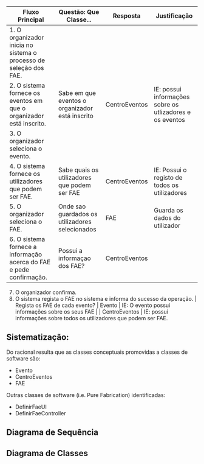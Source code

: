 Fluxo Principal | Questão: Que Classe... | Resposta | Justificação
--------------- | ---------------------- | -------- | ------------
1. O organizador inicia no sistema o processo de seleção dos FAE. ||| 
2. O sistema fornece os eventos em que o organizador está inscrito. | Sabe em que eventos o organizador está inscrito | CentroEventos | IE: possui informações sobre os utlizadores e os eventos
3. O organizador seleciona o evento. |||
4. O sistema fornece os utilizadores que podem ser FAE. | Sabe quais os utilizadores que podem ser FAE | CentroEventos |IE: Possui o registo de todos os utilizadores
5. O organizador seleciona o FAE. | Onde sao guardados os utilizadores selecionados | FAE | Guarda os dados do utilizador
6. O sistema fornece a informação acerca do FAE e pede confirmação. | Possui a informaçao dos FAE? | CentroEventos |  |IE: Possui o registo de todos os utilizadores
7. O organizador confirma.
8. O sistema regista o FAE no sistema e informa do sucesso da operação. | Regista os FAE de cada evento? | Evento | IE: O evento possui informações sobre os seus FAE
 | | CentroEventos | IE: possui informações sobre todos os utilizadores que podem ser FAE.


## Sistematização: ##

Do racional resulta que as classes conceptuais promovidas a classes de software são:

* Evento
* CentroEventos
* FAE


Outras classes de software (i.e. Pure Fabrication) identificadas:  

* DefinirFaeUI
* DefinirFaeController


## Diagrama de Sequência ##


## Diagrama de Classes ##